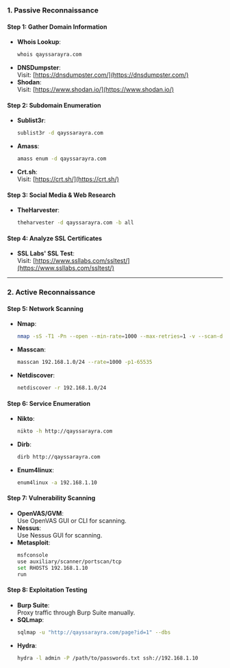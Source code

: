 
### **1. Passive Reconnaissance**

#### **Step 1: Gather Domain Information**
- **Whois Lookup**:  
  ```bash
  whois qayssarayra.com
  ```
- **DNSDumpster**:  
  Visit: [https://dnsdumpster.com/](https://dnsdumpster.com/)
- **Shodan**:  
  Visit: [https://www.shodan.io/](https://www.shodan.io/)

#### **Step 2: Subdomain Enumeration**
- **Sublist3r**:  
  ```bash
  sublist3r -d qayssarayra.com
  ```
- **Amass**:  
  ```bash
  amass enum -d qayssarayra.com
  ```
- **Crt.sh**:  
  Visit: [https://crt.sh/](https://crt.sh/)

#### **Step 3: Social Media & Web Research**
- **TheHarvester**:  
  ```bash
  theharvester -d qayssarayra.com -b all
  ```

#### **Step 4: Analyze SSL Certificates**
- **SSL Labs' SSL Test**:  
  Visit: [https://www.ssllabs.com/ssltest/](https://www.ssllabs.com/ssltest/)

---

### **2. Active Reconnaissance**

#### **Step 5: Network Scanning**
- **Nmap**:  
  ```bash
  nmap -sS -T1 -Pn --open --min-rate=1000 --max-retries=1 -v --scan-delay 1s --badsum qayssarayra.com
  ```
- **Masscan**:  
  ```bash
  masscan 192.168.1.0/24 --rate=1000 -p1-65535
  ```
- **Netdiscover**:  
  ```bash
  netdiscover -r 192.168.1.0/24
  ```

#### **Step 6: Service Enumeration**
- **Nikto**:  
  ```bash
  nikto -h http://qayssarayra.com
  ```
- **Dirb**:  
  ```bash
  dirb http://qayssarayra.com
  ```
- **Enum4linux**:  
  ```bash
  enum4linux -a 192.168.1.10
  ```

#### **Step 7: Vulnerability Scanning**
- **OpenVAS/GVM**:  
  Use OpenVAS GUI or CLI for scanning.
- **Nessus**:  
  Use Nessus GUI for scanning.
- **Metasploit**:  
  ```bash
  msfconsole
  use auxiliary/scanner/portscan/tcp
  set RHOSTS 192.168.1.10
  run
  ```

#### **Step 8: Exploitation Testing**
- **Burp Suite**:  
  Proxy traffic through Burp Suite manually.
- **SQLmap**:  
  ```bash
  sqlmap -u "http://qayssarayra.com/page?id=1" --dbs
  ```
- **Hydra**:  
  ```bash
  hydra -l admin -P /path/to/passwords.txt ssh://192.168.1.10
  ```

 